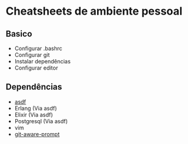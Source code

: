 # Cheatsheets de ambiente pessoal

## Basico
* Configurar .bashrc
* Configurar git
* Instalar dependências
* Configurar editor

## Dependências
* [asdf](https://asdf-vm.com/guide/getting-started.html)
* Erlang (Via asdf)
* Elixir (Via asdf)
* Postgresql (Via asdf)
* vim
* [git-aware-prompt](https://github.com/jimeh/git-aware-prompt)
